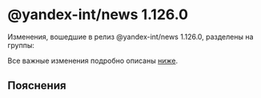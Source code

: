 # @yandex-int/news 1.126.0

<!-- ЧЕЛОВЕЧЕСКОЕ ВСТУПЛЕНИЕ -->

Изменения, вошедшие в релиз @yandex-int/news 1.126.0, разделены на группы:

Все важные изменения подробно описаны [ниже](#Пояснения).

## Пояснения

